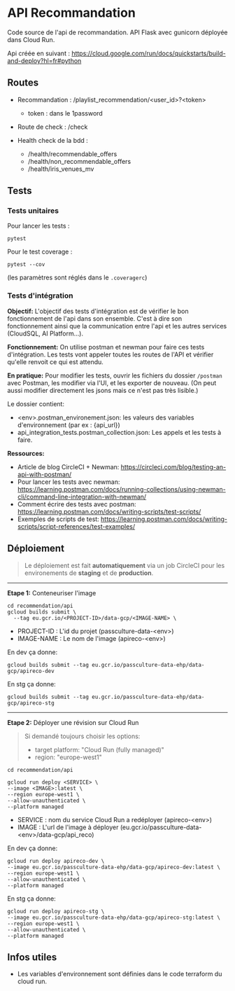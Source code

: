 # API Recommandation

Code source de l'api de recommandation.
API Flask avec gunicorn déployée dans Cloud Run.

Api créée en suivant : https://cloud.google.com/run/docs/quickstarts/build-and-deploy?hl=fr#python


## Routes
- Recommandation : /playlist_recommendation/<user_id>?\<token>
  - token : dans le 1password

- Route de check : /check

- Health check de la bdd :
  - /health/recommendable_offers
  - /health/non_recommendable_offers
  - /health/iris_venues_mv


## Tests

### Tests unitaires

Pour lancer les tests :
```
pytest
```

Pour le test coverage :
```
pytest --cov
```
(les paramètres sont réglés dans le `.coveragerc`)

### Tests d'intégration

**Objectif:**
L'objectif des tests d'intégration est de vérifier le bon fonctionnement de l'api dans son ensemble. C'est à dire son fonctionnement ainsi que la communication entre l'api et les autres services (CloudSQL, AI Platform...).

**Fonctionnement:**
On utilise postman et newman pour faire ces tests d'intégration.
Les tests vont appeler toutes les routes de l'API et vérifier qu'elle renvoit ce qui est attendu.

**En pratique:**
Pour modifier les tests, ouvrir les fichiers du dossier `/postman` avec Postman, les modifier via l'UI, et les exporter de nouveau. (On peut aussi modifier directement les jsons mais ce n'est pas très lisible.)

Le dossier contient:
- \<env>.postman_environement.json: les valeurs des variables d'environnement (par ex : {api_url})
- api_integration_tests.postman_collection.json: Les appels et les tests à faire.




**Ressources:**
- Article de blog CircleCI + Newman: https://circleci.com/blog/testing-an-api-with-postman/
- Pour lancer les tests avec newman: https://learning.postman.com/docs/running-collections/using-newman-cli/command-line-integration-with-newman/
- Comment écrire des tests avec postman: https://learning.postman.com/docs/writing-scripts/test-scripts/
- Exemples de scripts de test: https://learning.postman.com/docs/writing-scripts/script-references/test-examples/


## Déploiement

>Le déploiement est fait **automatiquement** via un job CircleCI pour les environements de **staging** et de **production**.

------

**Etape 1:** Conteneuriser l'image

```
cd recommendation/api
gcloud builds submit \
  --tag eu.gcr.io/<PROJECT-ID>/data-gcp/<IMAGE-NAME> \

```
- PROJECT-ID : L'id du projet (passculture-data-\<env>)
- IMAGE-NAME : Le nom de l'image (apireco-\<env>)

En dev ça donne:
```
gcloud builds submit --tag eu.gcr.io/passculture-data-ehp/data-gcp/apireco-dev
```


En stg ça donne:
```
gcloud builds submit --tag eu.gcr.io/passculture-data-ehp/data-gcp/apireco-stg
```

-------

**Etape 2:** Déployer une révision sur Cloud Run

>Si demandé toujours choisir les options:
>- target platform: "Cloud Run (fully managed)"
>- region: "europe-west1"


```
cd recommendation/api

gcloud run deploy <SERVICE> \
--image <IMAGE>:latest \
--region europe-west1 \
--allow-unauthenticated \
--platform managed
```
- SERVICE : nom du service Cloud Run a redéployer (apireco-\<env>)
- IMAGE : L'url de l'image à déployer (eu.gcr.io/passculture-data-\<env>/data-gcp/api_reco)

En dev ça donne:
```
gcloud run deploy apireco-dev \
--image eu.gcr.io/passculture-data-ehp/data-gcp/apireco-dev:latest \
--region europe-west1 \
--allow-unauthenticated \
--platform managed
```

En stg ça donne:
```
gcloud run deploy apireco-stg \
--image eu.gcr.io/passculture-data-ehp/data-gcp/apireco-stg:latest \
--region europe-west1 \
--allow-unauthenticated \
--platform managed
```


## Infos utiles

- Les variables d'environnement sont définies dans le code terraform du cloud run.
